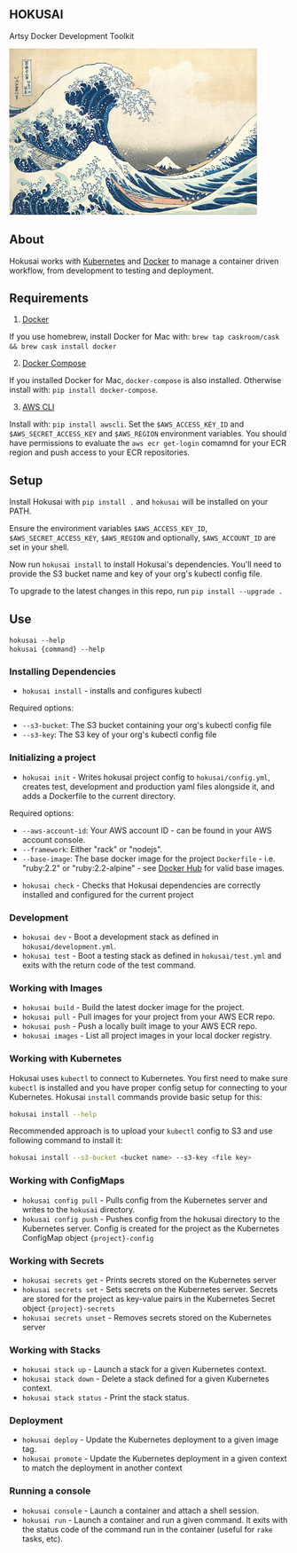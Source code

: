 HOKUSAI
-------

Artsy Docker Development Toolkit

<img height="300" src="hokusai.jpg">

## About

Hokusai works with [Kubernetes](https://kubernetes.io/) and [Docker](https://www.docker.com/) to manage a container driven workflow, from development to testing and deployment.

## Requirements

1) [Docker](https://docs.docker.com/)

If you use homebrew, install Docker for Mac with: `brew tap caskroom/cask && brew cask install docker`

2) [Docker Compose](https://docs.docker.com/compose/)

If you installed Docker for Mac, `docker-compose` is also installed. Otherwise install with: `pip install docker-compose`.

3) [AWS CLI](http://docs.aws.amazon.com/cli/latest/userguide/installing.html)

Install with: `pip install awscli`. Set the `$AWS_ACCESS_KEY_ID` and `$AWS_SECRET_ACCESS_KEY` and `$AWS_REGION` environment variables. You should have permissions to evaluate the `aws ecr get-login` comamnd for your ECR region and push access to your ECR repositories.

## Setup

Install Hokusai with `pip install .` and `hokusai` will be installed on your PATH.

Ensure the environment variables `$AWS_ACCESS_KEY_ID`, `$AWS_SECRET_ACCESS_KEY`, `$AWS_REGION` and optionally, `$AWS_ACCOUNT_ID` are set in your shell.

Now run `hokusai install` to install Hokusai's dependencies.  You'll need to provide the S3 bucket name and key of your org's kubectl config file.

To upgrade to the latest changes in this repo, run `pip install --upgrade .`

## Use

```
hokusai --help
hokusai {command} --help
```

### Installing Dependencies

* `hokusai install` - installs and configures kubectl

Required options:
  - `--s3-bucket`: The S3 bucket containing your org's kubectl config file
  - `--s3-key`: The S3 key of your org's kubectl config file

### Initializing a project

* `hokusai init` - Writes hokusai project config to `hokusai/config.yml`, creates test, development and production yaml files alongside it, and adds a Dockerfile to the current directory.

Required options:
  - `--aws-account-id`: Your AWS account ID - can be found in your AWS account console.
  - `--framework`: Either "rack" or "nodejs".
  - `--base-image`: The base docker image for the project `Dockerfile` - i.e. "ruby:2.2" or "ruby:2.2-alpine" - see [Docker Hub](https://hub.docker.com/) for valid base images.

* `hokusai check` - Checks that Hokusai dependencies are correctly installed and configured for the current project

### Development

* `hokusai dev` - Boot a development stack as defined in `hokusai/development.yml`.
* `hokusai test` - Boot a testing stack as defined in `hokusai/test.yml` and exits with the return code of the test command.


### Working with Images

* `hokusai build` - Build the latest docker image for the project.
* `hokusai pull` - Pull images for your project from your AWS ECR repo.
* `hokusai push` - Push a locally built image to your AWS ECR repo.
* `hokusai images` - List all project images in your local docker registry.

### Working with Kubernetes
Hokusai uses `kubectl` to connect to Kubernetes. You first need to make sure `kubectl` is installed and you have proper config setup for connecting to your Kubernetes. Hokusai `install` commands provide basic setup for this:
```bash
hokusai install --help
```
Recommended approach is to upload your `kubectl` config to S3 and use following command to install it:
```bash
hokusai install --s3-bucket <bucket name> --s3-key <file key>
```
### Working with ConfigMaps

* `hokusai config pull` - Pulls config from the Kubernetes server and writes to the `hokusai` directory.
* `hokusai config push` - Pushes config from the hokusai directory to the Kubernetes server. Config is created for the project as the Kubernetes ConfigMap object `{project}-config`


### Working with Secrets

* `hokusai secrets get` - Prints secrets stored on the Kubernetes server
* `hokusai secrets set` - Sets secrets on the Kubernetes server. Secrets are stored for the project as key-value pairs in the Kubernetes Secret object `{project}-secrets`
* `hokusai secrets unset` - Removes secrets stored on the Kubernetes server

### Working with Stacks

* `hokusai stack up` - Launch a stack for a given Kubernetes context.
* `hokusai stack down` - Delete a stack defined for a given Kubernetes context.
* `hokusai stack status` - Print the stack status.

### Deployment

* `hokusai deploy` - Update the Kubernetes deployment to a given image tag.
* `hokusai promote` - Update the Kubernetes deployment in a given context to match the deployment in another context

### Running a console

* `hokusai console` - Launch a container and attach a shell session.
* `hokusai run` - Launch a container and run a given command. It exits with the status code of the command run in the container (useful for `rake` tasks, etc).
